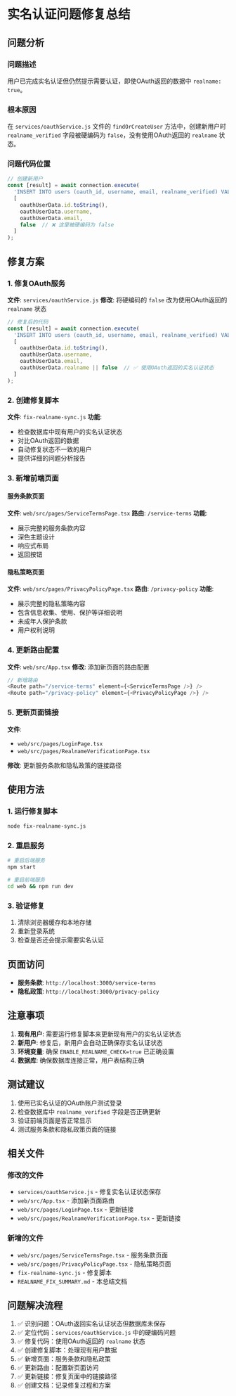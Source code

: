 # 实名认证问题修复总结

## 问题分析

### 问题描述
用户已完成实名认证但仍然提示需要认证，即使OAuth返回的数据中 `realname: true`。

### 根本原因
在 `services/oauthService.js` 文件的 `findOrCreateUser` 方法中，创建新用户时 `realname_verified` 字段被硬编码为 `false`，没有使用OAuth返回的 `realname` 状态。

### 问题代码位置
```javascript
// 创建新用户
const [result] = await connection.execute(
  'INSERT INTO users (oauth_id, username, email, realname_verified) VALUES (?, ?, ?, ?)',
  [
    oauthUserData.id.toString(),
    oauthUserData.username,
    oauthUserData.email,
    false  // ❌ 这里被硬编码为 false
  ]
);
```

## 修复方案

### 1. 修复OAuth服务
**文件**: `services/oauthService.js`
**修改**: 将硬编码的 `false` 改为使用OAuth返回的 `realname` 状态

```javascript
// 修复后的代码
const [result] = await connection.execute(
  'INSERT INTO users (oauth_id, username, email, realname_verified) VALUES (?, ?, ?, ?)',
  [
    oauthUserData.id.toString(),
    oauthUserData.username,
    oauthUserData.email,
    oauthUserData.realname || false  // ✅ 使用OAuth返回的实名认证状态
  ]
);
```

### 2. 创建修复脚本
**文件**: `fix-realname-sync.js`
**功能**: 
- 检查数据库中现有用户的实名认证状态
- 对比OAuth返回的数据
- 自动修复状态不一致的用户
- 提供详细的问题分析报告

### 3. 新增前端页面

#### 服务条款页面
**文件**: `web/src/pages/ServiceTermsPage.tsx`
**路由**: `/service-terms`
**功能**: 
- 展示完整的服务条款内容
- 深色主题设计
- 响应式布局
- 返回按钮

#### 隐私策略页面
**文件**: `web/src/pages/PrivacyPolicyPage.tsx`
**路由**: `/privacy-policy`
**功能**:
- 展示完整的隐私策略内容
- 包含信息收集、使用、保护等详细说明
- 未成年人保护条款
- 用户权利说明

### 4. 更新路由配置
**文件**: `web/src/App.tsx`
**修改**: 添加新页面的路由配置

```javascript
// 新增路由
<Route path="/service-terms" element={<ServiceTermsPage />} />
<Route path="/privacy-policy" element={<PrivacyPolicyPage />} />
```

### 5. 更新页面链接
**文件**: 
- `web/src/pages/LoginPage.tsx`
- `web/src/pages/RealnameVerificationPage.tsx`

**修改**: 更新服务条款和隐私政策的链接路径

## 使用方法

### 1. 运行修复脚本
```bash
node fix-realname-sync.js
```

### 2. 重启服务
```bash
# 重启后端服务
npm start

# 重启前端服务
cd web && npm run dev
```

### 3. 验证修复
1. 清除浏览器缓存和本地存储
2. 重新登录系统
3. 检查是否还会提示需要实名认证

## 页面访问

- **服务条款**: `http://localhost:3000/service-terms`
- **隐私政策**: `http://localhost:3000/privacy-policy`

## 注意事项

1. **现有用户**: 需要运行修复脚本来更新现有用户的实名认证状态
2. **新用户**: 修复后，新用户会自动正确保存实名认证状态
3. **环境变量**: 确保 `ENABLE_REALNAME_CHECK=true` 已正确设置
4. **数据库**: 确保数据库连接正常，用户表结构正确

## 测试建议

1. 使用已实名认证的OAuth账户测试登录
2. 检查数据库中 `realname_verified` 字段是否正确更新
3. 验证前端页面是否正常显示
4. 测试服务条款和隐私政策页面的链接

## 相关文件

### 修改的文件
- `services/oauthService.js` - 修复实名认证状态保存
- `web/src/App.tsx` - 添加新页面路由
- `web/src/pages/LoginPage.tsx` - 更新链接
- `web/src/pages/RealnameVerificationPage.tsx` - 更新链接

### 新增的文件
- `web/src/pages/ServiceTermsPage.tsx` - 服务条款页面
- `web/src/pages/PrivacyPolicyPage.tsx` - 隐私策略页面
- `fix-realname-sync.js` - 修复脚本
- `REALNAME_FIX_SUMMARY.md` - 本总结文档

## 问题解决流程

1. ✅ 识别问题：OAuth返回实名认证状态但数据库未保存
2. ✅ 定位代码：`services/oauthService.js` 中的硬编码问题
3. ✅ 修复代码：使用OAuth返回的 `realname` 状态
4. ✅ 创建修复脚本：处理现有用户数据
5. ✅ 新增页面：服务条款和隐私政策
6. ✅ 更新路由：配置新页面访问
7. ✅ 更新链接：修复页面中的链接路径
8. ✅ 创建文档：记录修复过程和方案
